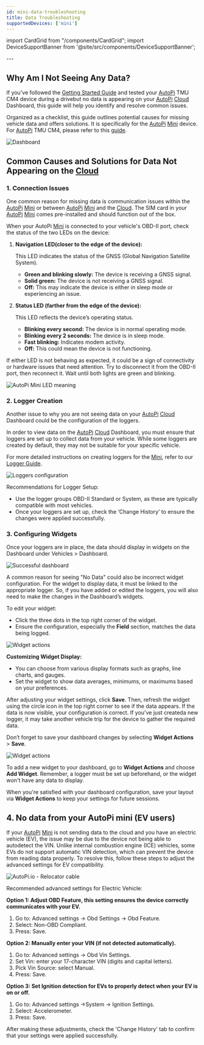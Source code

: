 ```yaml
---
id: mini-data-troubleshooting
title: Data Troubleshooting
supportedDevices: ['mini']
---
```


import CardGrid from "/components/CardGrid";
import DeviceSupportBanner from '@site/src/components/DeviceSupportBanner';

<DeviceSupportBanner supported={frontMatter.supportedDevices} />
---

## Why Am I Not Seeing Any Data? 

If you've followed the [Getting Started Guide](/getting_started/autopi_mini/index.md)
and tested your [AutoPi](https://www.autopi.io) TMU CM4 device during a drivebut no data is appearing on 
your [AutoPi](https://www.autopi.io) [Cloud](https://www.autopi.io/software-platform/cloud-management) Dashboard, this guide will help you identify and resolve common issues.

Organized as a checklist, this guide outlines potential causes for missing vehicle
data and offers solutions. It is specifically for the [AutoPi](https://www.autopi.io) [Mini](https://www.autopi.io/hardware/autopi-mini) device. For 
[AutoPi](https://www.autopi.io) TMU CM4, please refer to this [guide](/getting_started/autopi_tmu_cm4/index.md).  

![Dashboard](/img/getting_started/autopi_mini/data_troubleshooting/no_data_dashboard.png)

## Common Causes and Solutions for Data Not Appearing on the [Cloud](https://www.autopi.io/software-platform/cloud-management)  

### 1. Connection Issues 

One common reason for missing data is communication issues within the [AutoPi](https://www.autopi.io) [Mini](https://www.autopi.io/hardware/autopi-mini)
or between [AutoPi](https://www.autopi.io) [Mini](https://www.autopi.io/hardware/autopi-mini) and the [Cloud](https://www.autopi.io/software-platform/cloud-management). The SIM card in your [AutoPi](https://www.autopi.io) [Mini](https://www.autopi.io/hardware/autopi-mini) comes 
pre-installed and should function out of the box. 

When your AutoPi [Mini](https://www.autopi.io/hardware/autopi-mini) is connected to your vehicle's OBD-II port, check the 
status of the two LEDs on the device: 

1. **Navigation LED(closer to the edge of the device):**
    
    This LED indicates the status of the GNSS (Global Navigation Satellite System).
    - **Green and blinking slowly:** The device is receiving a GNSS signal. 
    - **Solid green:** The device is not receiving a GNSS signal. 
    - **Off:** This may indicate the device is either in sleep mode or experiencing an issue. 

2.  **Status LED (farther from the edge of the device):**
    
    This LED reflects the device’s operating status.
    - **Blinking every second:** The device is in normal operating mode. 
    - **Blinking every 2 seconds:** The device is in sleep mode. 
    - **Fast blinking:** Indicates modem activity. 
    - **Off:** This could mean the device is not functioning. 

If either LED is not behaving as expected, it could be a sign of connectivity or 
hardware issues that need attention. Try to disconnect it from the OBD-II port, 
then reconnect it. Wait until both lights are green and blinking.  

![AutoPi Mini LED meaning](/img/getting_started/autopi_mini/data_troubleshooting/mini_light_placements_01.png)

### 2. Logger Creation

Another issue to why you are not seeing data on your [AutoPi](https://www.autopi.io) [Cloud](https://www.autopi.io/software-platform/cloud-management) Dashboard could
be the configuration of the loggers.  

In order to view data on the [AutoPi](https://www.autopi.io) [Cloud](https://www.autopi.io/software-platform/cloud-management) Dashboard, you must ensure that loggers
are set up to collect data from your vehicle. While some loggers are created by 
default, they may not be suitable for your specific vehicle. 

For more detailed instructions on creating loggers for the [Mini](https://www.autopi.io/hardware/autopi-mini), refer to our 
[Logger Guide](/getting_started/autopi_mini/create-mini-loggers).

![Loggers configuration](/img/getting_started/autopi_mini/data_troubleshooting/loggers_configuration.png)

Recommendations for Logger Setup: 
- Use the logger groups OBD-II Standard or System, as these are typically 
  compatible with most vehicles. 
- Once your loggers are set up, check the ‘Change History’ to ensure the 
  changes were applied successfully.

### 3. Configuring Widgets 

Once your loggers are in place, the data should display in widgets on the 
Dashboard under Vehicles > Dashboard. 

![Successful dashboard](/img/getting_started/autopi_mini/data_troubleshooting/successful_data_dashboard.png)

A common reason for seeing "No Data" could also be incorrect widget configuration.
For the widget to display data, it must be linked to the appropriate logger. So, 
if you have added or edited the loggers, you will also need to make the changes 
in the Dashboard’s widgets.  

To edit your widget: 
- Click the three dots in the top right corner of the widget. 
- Ensure the configuration, especially the **Field** section, matches the data being logged. 

![Widget actions](/img/getting_started/autopi_mini/data_troubleshooting/configuration_widget.png)

**Customizing Widget Display:**
- You can choose from various display formats such as graphs, line charts, and gauges.
- Set the widget to show data averages, minimums, or maximums based on your preferences.

After adjusting your widget settings, click **Save**. Then, refresh the widget 
using the circle icon in the top right corner to see if the data appears. 
If the data is now visible, your configuration is correct. If you've just 
createda new logger, it may take another vehicle trip for the device to gather 
the required data.   

Don’t forget to save your dashboard changes by selecting **Widget Actions** > **Save**. 

![Widget actions](/img/getting_started/autopi_mini/data_troubleshooting/widget_action.png)

To add a new widget to your dashboard, go to **Widget Actions** and choose 
**Add Widget**. Remember, a logger must be set up beforehand, or the widget 
won't have any data to display.  

When you're satisfied with your dashboard configuration, save your layout via 
**Widget Actions** to keep your settings for future sessions.  


## 4. No data from your AutoPi mini (EV users)

If your [AutoPi](https://www.autopi.io) [Mini](https://www.autopi.io/hardware/autopi-mini) is not sending data to the cloud and you have an electric vehicle (EV), the issue may be due to the device not being able to autodetect the VIN. Unlike internal combustion engine (ICE) vehicles, some EVs do not support automatic VIN detection, which can prevent the device from reading data properly. To resolve this, follow these steps to adjust the advanced settings for EV compatibility. 

![AutoPi.io - Relocator cable](/img/getting_started/autopi_mini/mini_advanced_settings.png)

Recommended advanced settings for Electric Vehicle:

**Option 1: Adjust OBD Feature, this setting ensures the device correctly communicates with your EV.**

1. Go to: Advanced settings → Obd Settings → Obd Feature.
2. Select: Non-OBD Compliant.
3. Press: Save.

**Option 2: Manually enter your VIN (if not detected automatically).**

1. Go to: Advanced settings → Obd Vin Settings.
2. Set Vin: enter your 17-character VIN (digits and capital letters).
3. Pick Vin Source: select Manual.
4. Press: Save.

**Option 3: Set Ignition detection for EVs to properly detect when your EV is on or off.**
1. Go to: Advanced settings →System -> Ignition Settings.
2. Select: Accelerometer.
3. Press: Save.

After making these adjustments, check the 'Change History' tab to confirm that your settings were applied successfully.



